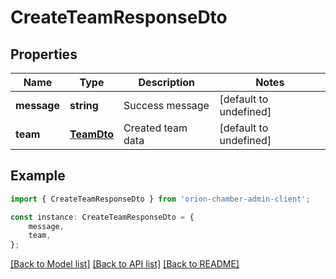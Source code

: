 # CreateTeamResponseDto


## Properties

Name | Type | Description | Notes
------------ | ------------- | ------------- | -------------
**message** | **string** | Success message | [default to undefined]
**team** | [**TeamDto**](TeamDto.md) | Created team data | [default to undefined]

## Example

```typescript
import { CreateTeamResponseDto } from 'orion-chamber-admin-client';

const instance: CreateTeamResponseDto = {
    message,
    team,
};
```

[[Back to Model list]](../README.md#documentation-for-models) [[Back to API list]](../README.md#documentation-for-api-endpoints) [[Back to README]](../README.md)
